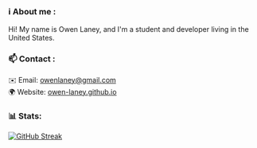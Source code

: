 ### ℹ️ About me :
Hi! My name is Owen Laney, and I'm a student and developer living in the United States. 

### 📫 Contact :
✉️ Email: owenlaney@gmail.com\
🌍 Website: [owen-laney.github.io](https://owen-laney.github.io)

###  📊 Stats:
[![GitHub Streak](http://github-readme-streak-stats.herokuapp.com?user=owen-laney&theme=light&background=f6f8fa)](https://git.io/streak-stats)

<!--- [![Top Langs](https://github-readme-stats.vercel.app/api/top-langs/?username=owen-laney)](https://github.com/anuraghazra/github-readme-stats) --->

<!---
owen-laney/owen-laney is a ✨ special ✨ repository because its `README.md` (this file) appears on your GitHub profile.
You can click the Preview link to take a look at your changes.
--->
